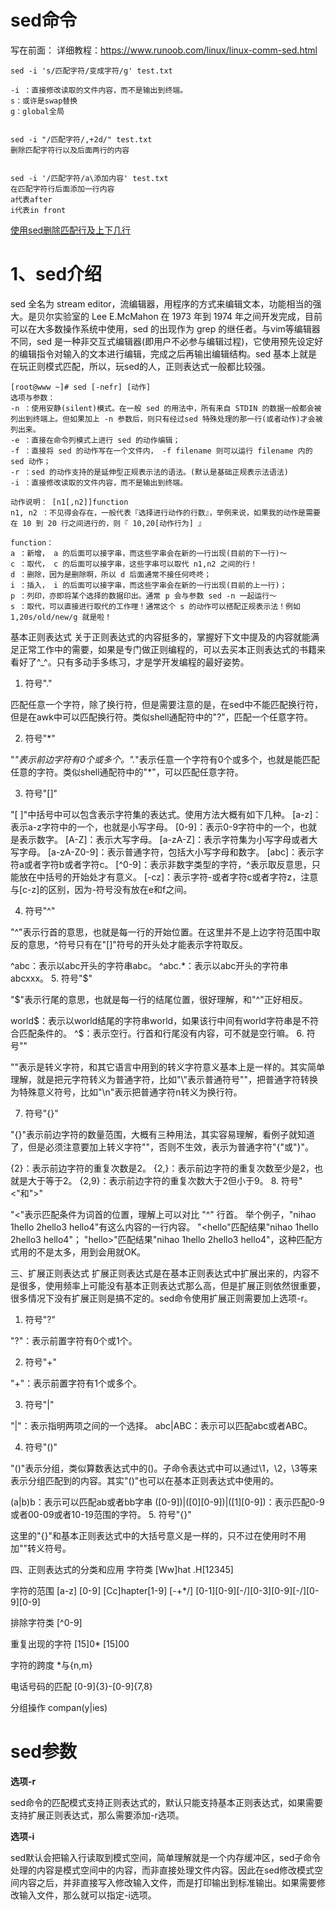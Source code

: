 # sed命令


写在前面：
详细教程：https://www.runoob.com/linux/linux-comm-sed.html

```
sed -i 's/匹配字符/变成字符/g' test.txt

-i ：直接修改读取的文件内容，而不是输出到终端。
s：或许是swap替换
g：global全局


sed -i "/匹配字符/,+2d/" test.txt
删除匹配字符行以及后面两行的内容


sed -i '/匹配字符/a\添加内容' test.txt
在匹配字符行后面添加一行内容
a代表after
i代表in front
```

[使用sed删除匹配行及上下几行](http://www.linuxdown.net/install/faq/20160603_how_linux_5774.html)



# 1、sed介绍


sed 全名为 stream editor，流编辑器，用程序的方式来编辑文本，功能相当的强大。是贝尔实验室的 Lee E.McMahon 在 1973 年到 1974 年之间开发完成，目前可以在大多数操作系统中使用，sed 的出现作为 grep 的继任者。与vim等编辑器不同，sed 是一种非交互式编辑器(即用户不必参与编辑过程)，它使用预先设定好的编辑指令对输入的文本进行编辑，完成之后再输出编辑结构。sed 基本上就是在玩正则模式匹配，所以，玩sed的人，正则表达式一般都比较强。



```
[root@www ~]# sed [-nefr] [动作]
选项与参数：
-n ：使用安静(silent)模式。在一般 sed 的用法中，所有来自 STDIN 的数据一般都会被列出到终端上。但如果加上 -n 参数后，则只有经过sed 特殊处理的那一行(或者动作)才会被列出来。
-e ：直接在命令列模式上进行 sed 的动作编辑；
-f ：直接将 sed 的动作写在一个文件内， -f filename 则可以运行 filename 内的 sed 动作；
-r ：sed 的动作支持的是延伸型正规表示法的语法。(默认是基础正规表示法语法)
-i ：直接修改读取的文件内容，而不是输出到终端。
 
动作说明： [n1[,n2]]function
n1, n2 ：不见得会存在，一般代表『选择进行动作的行数』，举例来说，如果我的动作是需要在 10 到 20 行之间进行的，则『 10,20[动作行为] 』
 
function：
a ：新增， a 的后面可以接字串，而这些字串会在新的一行出现(目前的下一行)～
c ：取代， c 的后面可以接字串，这些字串可以取代 n1,n2 之间的行！
d ：删除，因为是删除啊，所以 d 后面通常不接任何咚咚；
i ：插入， i 的后面可以接字串，而这些字串会在新的一行出现(目前的上一行)；
p ：列印，亦即将某个选择的数据印出。通常 p 会与参数 sed -n 一起运行～
s ：取代，可以直接进行取代的工作哩！通常这个 s 的动作可以搭配正规表示法！例如 1,20s/old/new/g 就是啦！
```

基本正则表达式
    关于正则表达式的内容挺多的，掌握好下文中提及的内容就能满足正常工作中的需要，如果是专门做正则编程的，可以去买本正则表达式的书籍来看好了^_^。只有多动手多练习，才是学开发编程的最好姿势。

1. 符号"."

匹配任意一个字符，除了换行符，但是需要注意的是，在sed中不能匹配换行符，但是在awk中可以匹配换行符。类似shell通配符中的"?"，匹配一个任意字符。

2. 符号"*"

"*"表示前边字符有0个或多个。".*"表示任意一个字符有0个或多个，也就是能匹配任意的字符。类似shell通配符中的"*"，可以匹配任意字符。

3. 符号"[]"



"[ ]"中括号中可以包含表示字符集的表达式。使用方法大概有如下几种。
[a-z]：表示a-z字符中的一个，也就是小写字母。
[0-9]：表示0-9字符中的一个，也就是表示数字。
[A-Z]：表示大写字母。
[a-zA-Z]：表示字符集为小写字母或者大写字母。
[a-zA-Z0-9]：表示普通字符，包括大小写字母和数字。
[abc]：表示字符a或者字符b或者字符c。
[^0-9]：表示非数字类型的字符，^表示取反意思，只能放在中括号的开始处才有意义。
[-cz]：表示字符-或者字符c或者字符z，注意与[c-z]的区别，因为-符号没有放在e和f之间。


4. 符号"^"

"^"表示行首的意思，也就是每一行的开始位置。在这里并不是上边字符范围中取反的意思，^符号只有在"[]"符号的开头处才能表示字符取反。

^abc：表示以abc开头的字符串abc。
^abc.*：表示以abc开头的字符串abcxxx。
5. 符号"$"

"$"表示行尾的意思，也就是每一行的结尾位置，很好理解，和"^"正好相反。

world$：表示以world结尾的字符串world，如果该行中间有world字符串是不符合匹配条件的。
^$：表示空行。行首和行尾没有内容，可不就是空行嘛。
6. 符号"\"

"\"表示是转义字符，和其它语言中用到的转义字符意义基本上是一样的。其实简单理解，就是把元字符转义为普通字符，比如"\\"表示普通符号"\"，把普通字符转换为特殊意义符号，比如"\n"表示把普通字符n转义为换行符。

7. 符号"{}"

"{}"表示前边字符的数量范围，大概有三种用法，其实容易理解，看例子就知道了，但是必须注意要加上转义字符"\"，否则不生效，表示为普通字符"{"或"}"。

\{2\}：表示前边字符的重复次数是2。
\{2,\}：表示前边字符的重复次数至少是2，也就是大于等于2。
\{2,9\}：表示前边字符的重复次数大于2但小于9。
8. 符号"\<"和"\>"

"\<"表示匹配条件为词首的位置，理解上可以对比 "^" 行首。
举个例子，"nihao 1hello 2hello3 hello4"有这么内容的一行内容。
"\<hello"匹配结果"nihao 1hello 2hello3 hello4"；
"hello\>"匹配结果"nihao 1hello 2hello3 hello4"，这种匹配方式用的不是太多，用到会用就OK。

三、扩展正则表达式
    扩展正则表达式是在基本正则表达式中扩展出来的，内容不是很多，使用频率上可能没有基本正则表达式那么高，但是扩展正则依然很重要，很多情况下没有扩展正则是搞不定的。sed命令使用扩展正则需要加上选项-r。

1. 符号"?"

"?"：表示前置字符有0个或1个。

2. 符号"+"

"+"：表示前置字符有1个或多个。

3. 符号"|"

"|"：表示指明两项之间的一个选择。
abc|ABC：表示可以匹配abc或者ABC。

4. 符号"()"

"()"表示分组，类似算数表达式中的()。子命令表达式中可以通过\1，\2，\3等来表示分组匹配到的内容。其实"()"也可以在基本正则表达式中使用的。

(a|b)b：表示可以匹配ab或者bb字串
([0-9])|([0][0-9])|([1][0-9])：表示匹配0-9或者00-09或者10-19范围的字符。
5. 符号"{}"

这里的"{}"和基本正则表达式中的大括号意义是一样的，只不过在使用时不用加"\"转义符号。

四、正则表达式的分类和应用
字符类
[Ww]hat  \.H[12345]

字符的范围
[a-z] [0-9] [Cc]hapter[1-9] [-+*/] [0-1][0-9][-/][0-3][0-9][-/][0-9][0-9]

排除字符类
[^0-9]

重复出现的字符
[15]0*  [15]00

字符的跨度
*与\{n,m\}

电话号码的匹配
[0-9]\{3\}-[0-9]\{7,8\}

分组操作
compan(y|ies)

# sed参数

**选项-r**

sed命令的匹配模式支持正则表达式的，默认只能支持基本正则表达式，如果需要支持扩展正则表达式，那么需要添加-r选项。



**选项-i**

sed默认会把输入行读取到模式空间，简单理解就是一个内存缓冲区，sed子命令处理的内容是模式空间中的内容，而非直接处理文件内容。因此在sed修改模式空间内容之后，并非直接写入修改输入文件，而是打印输出到标准输出。如果需要修改输入文件，那么就可以指定-i选项。





